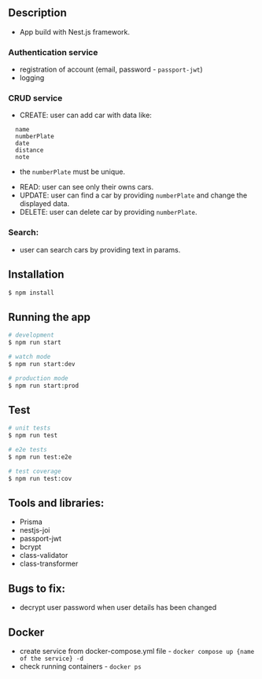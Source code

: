 ## Description

- App build with Nest.js framework.

### Authentication service
- registration of account (email, password - `passport-jwt`)
- logging

### CRUD service
- CREATE: user can add car with data like:
```
  name
  numberPlate
  date
  distance
  note
```
* the `numberPlate` must be unique.

- READ: user can see only their owns cars.
- UPDATE: user can find a car by providing `numberPlate` and change the displayed data.
- DELETE: user can delete car by providing `numberPlate`.

### Search: 
- user can search cars by providing text in params.

## Installation

```bash
$ npm install
```

## Running the app

```bash
# development
$ npm run start

# watch mode
$ npm run start:dev

# production mode
$ npm run start:prod
```

## Test

```bash
# unit tests
$ npm run test

# e2e tests
$ npm run test:e2e

# test coverage
$ npm run test:cov
```

## Tools and libraries:
- Prisma
- nestjs-joi
- passport-jwt
- bcrypt
- class-validator
- class-transformer

## Bugs to fix:
- decrypt user password when user details has been changed

## Docker
- create service from docker-compose.yml file - `docker compose up {name of the service} -d`
- check running containers - `docker ps`